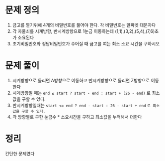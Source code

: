 # 문제 정의

1. 금고를 열기위해 4개의 비밀번호를 풀어야 한다. 각 비밀번호는 알파벳 대문자다
2. 각 자물쇠를 시계방향, 반시계방향으로 1눈금 이동하는데 (1,1),(3,2),(5,4),(7,6)초가 소요된다
3. 초기비밀번호와 정답비밀번호가 주어질 때 금고를 여는 최소 소요 시간을 구하시오

# 문제 풀이

1. 시계방향으로 돌리면 A방향으로 이동하고 반시계방향으로 돌리면 Z방향으로 이동한다
2. 시계방향일 때는 `end ≤ start ? start - end : start + (26 - end)` 로 최소값을 구할 수 있다.
3. 반시계방향일때는 `start <= end ? end - start : 26 - start + end` `로 최소값을 구할 수 있다.`
4. 각 방향별로 구한 눈금수 * 소요시간을 구하고 최소값을 누적해서 더한다

# 정리

간단한 문제였다